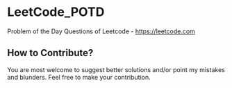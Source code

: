 # LeetCode_POTD
Problem of the Day Questions of Leetcode  - https://leetcode.com

## How to Contribute? 

You are most welcome to suggest better solutions and/or point my mistakes and blunders. Feel free to make your contribution.